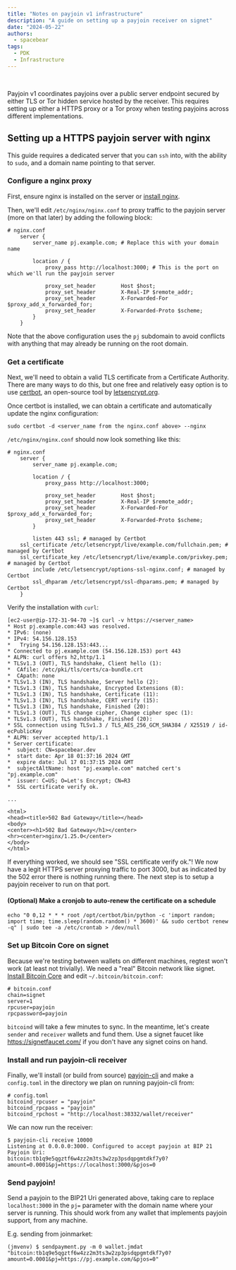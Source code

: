 ```yaml
---
title: "Notes on payjoin v1 infrastructure"
description: "A guide on setting up a payjoin receiver on signet"
date: "2024-05-22"
authors:
  - spacebear
tags:
  - PDK
  - Infrastructure
---
```


<br/>

Payjoin v1 coordinates payjoins over a public server endpoint secured by either TLS or Tor hidden service hosted by the receiver. This requires setting up either a HTTPS proxy or a Tor proxy when testing payjoins across different implementations.

## Setting up a HTTPS payjoin server with nginx

This guide requires a dedicated server that you can `ssh` into, with the ability to `sudo`, and a domain name pointing to that server.

### Configure a nginx proxy

First, ensure nginx is installed on the server or [install nginx](https://nginx.org/en/docs/install.html). 

Then, we'll edit `/etc/nginx/nginx.conf` to proxy traffic to the payjoin server (more on that later) by adding the following block:

```
# nginx.conf
    server {
        server_name pj.example.com; # Replace this with your domain name

        location / {
            proxy_pass http://localhost:3000; # This is the port on which we'll run the payjoin server

            proxy_set_header        Host $host;
            proxy_set_header        X-Real-IP $remote_addr;
            proxy_set_header        X-Forwarded-For $proxy_add_x_forwarded_for;
            proxy_set_header        X-Forwarded-Proto $scheme;
        }
    }
```

Note that the above configuration uses the `pj` subdomain to avoid conflicts with anything that may already be running on the root domain.

### Get a certificate

Next, we'll need to obtain a valid TLS certificate from a Certificate Authority. There are many ways to do this, but one free and relatively easy option is to use [certbot](https://certbot.eff.org/instructions), an open-source tool by [letsencrypt.org](https://letsencrypt.org).

Once certbot is installed, we can obtain a certificate and automatically update the nginx configuration:

```sudo certbot -d <server_name from the nginx.conf above> --nginx```

`/etc/nginx/nginx.conf` should now look something like this:

```
# nginx.conf
    server {
        server_name pj.example.com;

        location / {
            proxy_pass http://localhost:3000;

            proxy_set_header        Host $host;
            proxy_set_header        X-Real-IP $remote_addr;
            proxy_set_header        X-Forwarded-For $proxy_add_x_forwarded_for;
            proxy_set_header        X-Forwarded-Proto $scheme;
        }

        listen 443 ssl; # managed by Certbot
    ssl_certificate /etc/letsencrypt/live/example.com/fullchain.pem; # managed by Certbot
    ssl_certificate_key /etc/letsencrypt/live/example.com/privkey.pem; # managed by Certbot
        include /etc/letsencrypt/options-ssl-nginx.conf; # managed by Certbot
        ssl_dhparam /etc/letsencrypt/ssl-dhparams.pem; # managed by Certbot
    }
```

Verify the installation with `curl`:

```
[ec2-user@ip-172-31-94-70 ~]$ curl -v https://<server_name>
* Host pj.example.com:443 was resolved.
* IPv6: (none)
* IPv4: 54.156.128.153
*   Trying 54.156.128.153:443...
* Connected to pj.example.com (54.156.128.153) port 443
* ALPN: curl offers h2,http/1.1
* TLSv1.3 (OUT), TLS handshake, Client hello (1):
*  CAfile: /etc/pki/tls/certs/ca-bundle.crt
*  CApath: none
* TLSv1.3 (IN), TLS handshake, Server hello (2):
* TLSv1.3 (IN), TLS handshake, Encrypted Extensions (8):
* TLSv1.3 (IN), TLS handshake, Certificate (11):
* TLSv1.3 (IN), TLS handshake, CERT verify (15):
* TLSv1.3 (IN), TLS handshake, Finished (20):
* TLSv1.3 (OUT), TLS change cipher, Change cipher spec (1):
* TLSv1.3 (OUT), TLS handshake, Finished (20):
* SSL connection using TLSv1.3 / TLS_AES_256_GCM_SHA384 / X25519 / id-ecPublicKey
* ALPN: server accepted http/1.1
* Server certificate:
*  subject: CN=spacebear.dev
*  start date: Apr 18 01:37:16 2024 GMT
*  expire date: Jul 17 01:37:15 2024 GMT
*  subjectAltName: host "pj.example.com" matched cert's "pj.example.com"
*  issuer: C=US; O=Let's Encrypt; CN=R3
*  SSL certificate verify ok.

...

<html>
<head><title>502 Bad Gateway</title></head>
<body>
<center><h1>502 Bad Gateway</h1></center>
<hr><center>nginx/1.25.0</center>
</body>
</html>
```

If everything worked, we should see "SSL certificate verify ok."! We now have a legit HTTPS server proxying traffic to port 3000, but as indicated by the 502 error there is nothing running there. The next step is to setup a payjoin receiver to run on that port.

#### (Optional) Make a cronjob to auto-renew the certificate on a schedule

```
echo "0 0,12 * * * root /opt/certbot/bin/python -c 'import random; import time; time.sleep(random.random() * 3600)' && sudo certbot renew -q" | sudo tee -a /etc/crontab > /dev/null
```

### Set up Bitcoin Core on signet

Because we're testing between wallets on different machines, regtest won't work (at least not trivially). We need a "real" Bitcoin network like signet. [Install Bitcoin Core](https://bitcoincore.org/) and edit `~/.bitcoin/bitcoin.conf`:

```
# bitcoin.conf
chain=signet
server=1
rpcuser=payjoin
rpcpassword=payjoin
```

`bitcoind` will take a few minutes to sync. In the meantime, let's create `sender` and `receiver` wallets and fund them. Use a signet faucet like https://signetfaucet.com/ if you don't have any signet coins on hand.

### Install and run payjoin-cli receiver

Finally, we'll install (or build from source) [payjoin-cli](https://github.com/payjoin/rust-payjoin/tree/master/payjoin-cli#install-payjoin-cli) and make a `config.toml` in the directory we plan on running payjoin-cli from:

```
# config.toml
bitcoind_rpcuser = "payjoin"
bitcoind_rpcpass = "payjoin"
bitcoind_rpchost = "http://localhost:38332/wallet/receiver"
```

We can now run the receiver:

```
$ payjoin-cli receive 10000
Listening at 0.0.0.0:3000. Configured to accept payjoin at BIP 21 Payjoin Uri:
bitcoin:tb1q9e5qgztf6w4zz2m3ts3w2zp3psdqpgmtdkf7y0?amount=0.0001&pj=https://localhost:3000/&pjos=0
```

### Send payjoin!

Send a payjoin to the BIP21 Uri generated above, taking care to replace `localhost:3000` in the `pj=` parameter with the domain name where your server is running. This should work from any wallet that implements payjoin support, from any machine. 

E.g. sending from joinmarket:

```
(jmvenv) $ sendpayment.py -m 0 wallet.jmdat "bitcoin:tb1q9e5qgztf6w4zz2m3ts3w2zp3psdqpgmtdkf7y0?amount=0.0001&pj=https://pj.example.com/&pjos=0"
```
